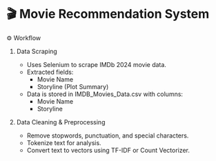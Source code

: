 # 🎬 Movie Recommendation System

⚙️ Workflow
1. Data Scraping
   
    - Uses Selenium to scrape IMDb 2024 movie data.
    - Extracted fields:
        - Movie Name
        - Storyline (Plot Summary)
    - Data is stored in IMDB_Movies_Data.csv with columns:
        - Movie Name
        - Storyline

2. Data Cleaning & Preprocessing

    - Remove stopwords, punctuation, and special characters.
    - Tokenize text for analysis.
    - Convert text to vectors using TF-IDF or Count Vectorizer.
